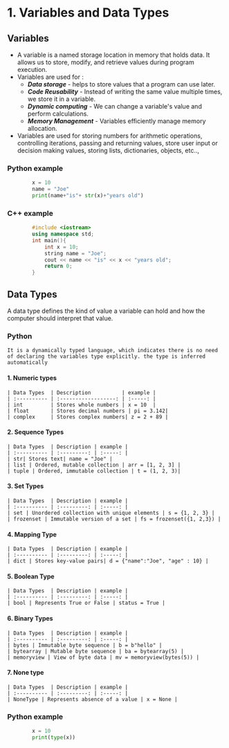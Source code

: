 # 1. Variables and Data Types

## Variables 
- A variable is a named storage location in memory that holds data. It allows us to store, modify, and retrieve values during program execution.
- Variables are used for : 
    - ***Data storage*** - helps to store values that a program can use later.
    - ***Code Reusability*** - Instead of writing the same value multiple times, we store it in a variable.
    - ***Dynamic computing*** - We can change a variable's value and perform calculations.  
    - ***Memory Management*** - Variables efficiently manage memory allocation.
- Variables are used for storing numbers for arithmetic operations, controlling iterations, passing and returning values, store user input or decision making values, storing lists, dictionaries, objects, etc..,

<!--assigning variables  -->
###     Python example
```python
        x = 10
        name = "Joe"
        print(name+"is"+ str(x)+"years old")
```

###     C++ example
```cpp
        #include <iostream>
        using namespace std;
        int main(){
            int x = 10;
            string name = "Joe";
            cout << name << "is" << x << "years old";
            return 0;
        }
```
## Data Types
A data type defines the kind of value a variable can hold and how the computer should interpret that value.

### Python 
    It is a dynamically typed language, which indicates there is no need of declaring the variables type explicitly. the type is inferred automatically 

#### 1. Numeric types
    | Data Types  | Description          | example |
    | :---------- | :------------------: | :-----: |
    | int         | Stores whole numbers | x = 10  |
    | float       |	Stores decimal numbers | pi = 3.142|
    | complex     |	Stores complex numbers| z = 2 + 89 |
#### 2. Sequence Types
    | Data Types  | Description | example |
    | :---------- | :---------: | :-----: |
    | str| Stores text| name = "Joe" |
    | list | Ordered, mutable collection | arr = [1, 2, 3] |
    | tuple | Ordered, immutable collection | t = (1, 2, 3)|
#### 3. Set Types
    | Data Types  | Description | example |
    | :---------- | :---------: | :-----: |
    | set |	Unordered collection with unique elements | s = {1, 2, 3} |
    | frozenset | Immutable version of a set | fs = frozenset({1, 2,3}) |
#### 4. Mapping Type
    | Data Types  | Description | example |
    | :---------- | :---------: | :-----: |
    | dict | Stores key-value pairs| d = {"name":"Joe", "age" : 10} |
#### 5. Boolean Type
    | Data Types  | Description | example |
    | :---------- | :---------: | :-----: |
    | bool | Represents True or False | status = True |
#### 6. Binary Types
    | Data Types  | Description | example |
    | :---------- | :---------: | :-----: |
    | bytes	| Immutable byte sequence | b = b"hello" |
    | bytearray	| Mutable byte sequence	| ba = bytearray(5) |
    | memoryview | View of byte data | mv = memoryview(bytes(5)) |
#### 7. None type
    | Data Types  | Description | example |
    | :---------- | :---------: | :-----: |
    | NoneType | Represents absence of a value | x = None |

###     Python example
```python
        x = 10
        print(type(x))
```
